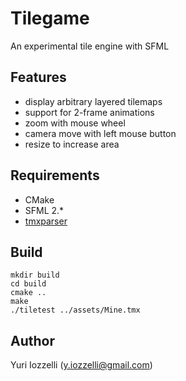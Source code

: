 # Tilegame

An experimental tile engine with SFML

## Features

* display arbitrary layered tilemaps
* support for 2-frame animations
* zoom with mouse wheel
* camera move with left mouse button
* resize to increase area

## Requirements

* CMake
* SFML 2.*
* [tmxparser](https://github.com/andrewrk/tmxparser)

## Build

```
mkdir build
cd build
cmake ..
make
./tiletest ../assets/Mine.tmx
```

## Author

Yuri Iozzelli (<y.iozzelli@gmail.com>)
